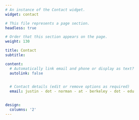 ```yaml
---
# An instance of the Contact widget.
widget: contact

# This file represents a page section.
headless: true

# Order that this section appears on the page.
weight: 130

title: Contact
subtitle:

content:
  # Automatically link email and phone or display as text?
  autolink: false
  

  # Contact details (edit or remove options as required)
  email: justin - dot - norman - at - berkeley - dot - edu
  

design:
  columns: '2'
---
```

